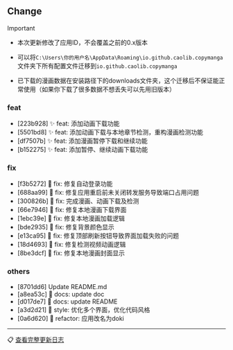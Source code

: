 ## Change

> [!important]
>
> - 本次更新修改了应用ID，不会覆盖之前的0.x版本
>
> - 可以将`C:\Users\你的用户名\AppData\Roaming\io.github.caolib.copymanga`文件夹下所有配置文件迁移到`io.github.caolib.copymanga`
>
> - 已下载的漫画数据在安装路径下的downloads文件夹，这个迁移后不保证能正常使用（如果你下载了很多数据不想丢失可以先用旧版本）


### feat
- [223b928] ✨ feat: 添加动画下载功能
- [5501bd8] ✨ feat: 添加动画下载与本地章节检测，重构漫画检测功能
- [df7507b] ✨ feat: 添加漫画暂停下载和继续功能
- [b152275] ✨ feat: 添加暂停、继续动画下载功能

### fix
- [f3b5272] 🐛 fix: 修复自动登录功能
- [688aa99] 🐛 fix: 修复应用重启前未关闭转发服务导致端口占用问题
- [300826b] 🐛 fix: 完成漫画、动画下载及检测
- [66e7946] 🐛 fix: 修复本地漫画下载界面
- [1ebc39e] 🐛 fix: 修复本地漫画加载逻辑
- [bde2935] 🐛 fix: 修复背景颜色显示
- [e13ca95] 🐛 fix: 修复顶部刷新按钮导致界面加载失败的问题
- [18d4693] 🐛 fix: 修复检测视频动画逻辑
- [8be3dcf] 🐛 fix: 修复本地漫画封面显示

### others
- [8701dd6] Update README.md
- [a8ea53c] 📄 docs: update doc
- [d017de7] 📄 docs: update README
- [a3d2d21] 🌈 style: 优化多个界面，优化代码风格
- [0a6d620] 🦄 refactor: 应用改名为doki

---
📋 [查看完整更新日志](https://github.com/caolib/doki/compare/v0.9.6...v1.0.0)


